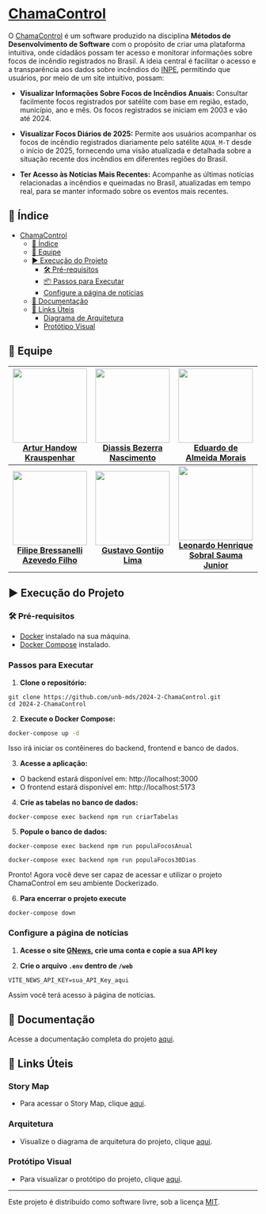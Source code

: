 # [ChamaControl](https://2024-2-chama-control.vercel.app/)

O [ChamaControl](https://2024-2-chama-control.vercel.app/) é um software produzido na disciplina **Métodos de Desenvolvimento de Software** com o propósito de criar uma plataforma intuitiva, onde cidadãos possam ter acesso e monitorar informações sobre focos de incêndio registrados no Brasil. A ideia central é facilitar o acesso e a transparência aos dados sobre incêndios do [INPE](https://terrabrasilis.dpi.inpe.br/queimadas/portal/), permitindo que usuários, por meio de um site intuitivo, possam:

- **Visualizar Informações Sobre Focos de Incêndios Anuais:** Consultar facilmente focos registrados por satélite com base em região, estado, município, ano e mês. Os focos registrados se iniciam em 2003 e vão até 2024.

- **Visualizar Focos Diários de 2025:** Permite aos usuários acompanhar os focos de incêndio registrados diariamente pelo satélite `AQUA_M-T` desde o início de 2025, fornecendo uma visão atualizada e detalhada sobre a situação recente dos incêndios em diferentes regiões do Brasil.

- **Ter Acesso às Notícias Mais Recentes:** Acompanhe as últimas notícias relacionadas a incêndios e queimadas no Brasil, atualizadas em tempo real, para se manter informado sobre os eventos mais recentes.

## 📑 Índice

- [ChamaControl](#chamacontrol)
  - [📑 Índice](#-índice)
  - [👤 Equipe](#-equipe)
  - [▶️ Execução do Projeto](#️-execução-do-projeto)
    - [🛠 Pré-requisitos](#-pré-requisitos)
    - [📦 Passos para Executar](#passos-para-executar)
    - [Configure a página de notícias](#configure-a-página-de-notícias)
  - [📖 Documentação](#-documentação)
  - [🔗 Links Úteis](#-links-úteis)
    - [Diagrama de Arquitetura](https://unb-mds.github.io/2024-2-ChamaControl/arquitetura/)
    - [Protótipo Visual](#protótipo-visual)

## 👤 Equipe

| <img src="https://github.com/Arturhk05.png" width="150">  <br> [**Artur Handow Krauspenhar**](https://github.com/Arturhk05) | <img src="https://github.com/Diaxiz.png" width="150">  <br> [**Diassis Bezerra Nascimento**](https://github.com/Diaxiz) | <img src="https://github.com/Edumorais08.png" width="150">  <br> [**Eduardo de Almeida Morais**](https://github.com/Edumorais08) |
| :---------: | :---------: | :---------: |
| <img src="https://github.com/fbressa.png" width="150">  <br> [**Filipe Bressanelli Azevedo Filho**](https://github.com/fbressa) | <img src="https://github.com/Guga301104.png" width="150">  <br> [**Gustavo Gontijo Lima**](https://github.com/Guga301104) | <img src="https://github.com/leohssjr.png" width="150">  <br> [**Leonardo Henrique Sobral Sauma Junior**](https://github.com/leohssjr) |

## ▶️ Execução do Projeto

### 🛠 Pré-requisitos

- [Docker](https://www.docker.com/get-started) instalado na sua máquina.
- [Docker Compose](https://docs.docker.com/compose/install/) instalado.

### Passos para Executar

1. **Clone o repositório:**

```
git clone https://github.com/unb-mds/2024-2-ChamaControl.git
cd 2024-2-ChamaControl
````
2. **Execute o Docker Compose:**

````sh
docker-compose up -d
````

Isso irá iniciar os contêineres do backend, frontend e banco de dados.

3. **Acesse a aplicação:**

- O backend estará disponível em: http://localhost:3000
- O frontend estará disponível em: http://localhost:5173

4. **Crie as tabelas no banco de dados:**

````
docker-compose exec backend npm run criarTabelas
````

5. **Popule o banco de dados:**

````
docker-compose exec backend npm run populaFocosAnual

docker-compose exec backend npm run populaFocos30Dias
````

Pronto! Agora você deve ser capaz de acessar e utilizar o projeto ChamaControl em seu ambiente Dockerizado.

6. **Para encerrar o projeto execute**

````
docker-compose down
````

### Configure a página de notícias

1. **Acesse o site [GNews](https://gnews.io/), crie uma conta e copie a sua API key**

2. **Crie o arquivo `.env` dentro de `/web`**

````
VITE_NEWS_API_KEY=sua_API_Key_aqui
````

Assim você terá acesso à página de notícias.

## 📖 Documentação

Acesse a documentação completa do projeto [aqui](https://unb-mds.github.io/2024-2-ChamaControl/).

## 🔗 Links Úteis

### Story Map

- Para acessar o Story Map, clique [aqui](https://miro.com/app/board/uXjVL-P6Y-c=/?share_link_id=434250135699).

### Arquitetura

- Visualize o diagrama de arquitetura do projeto, clique [aqui](https://www.figma.com/design/4eVXq7dgs2j8SpdVHSLbB1/Arquitetura---ChamaControl?node-id=0-1&t=rv9rNCBxhKdR6XxI-1).

### Protótipo Visual

- Para visualizar o protótipo do projeto, clique [aqui](https://www.figma.com/design/mPqnz5g1fNN7PVtIgwt0ln/Queimadas-UnB?node-id=0-1&node-type=canvas&t=oHqySMJ71eFv4Tow-0).

---

Este projeto é distribuído como software livre, sob a licença [MIT](https://github.com/unb-mds/2024-2-ChamaControl/blob/main/LICENSE).
